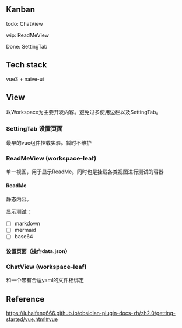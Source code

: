 

## Kanban

todo: ChatView

wip: ReadMeView

Done: SettingTab

## Tech stack

vue3 + naive-ui

## View

以Workspace为主要开发内容。避免过多使用边栏以及SettingTab。

### SettingTab 设置页面

最早的vue组件挂载实验。暂时不维护

### ReadMeView (workspace-leaf)

单一视图，用于显示ReadMe。同时也是挂载各类视图进行测试的容器

#### ReadMe

静态内容。

显示测试：

- [ ] markdown
- [ ] mermaid
- [ ] base64

#### 设置页面（操作data.json）

### ChatView (workspace-leaf)

和一个带有合适yaml的文件相绑定

## Reference

https://luhaifeng666.github.io/obsidian-plugin-docs-zh/zh2.0/getting-started/vue.html#vue
